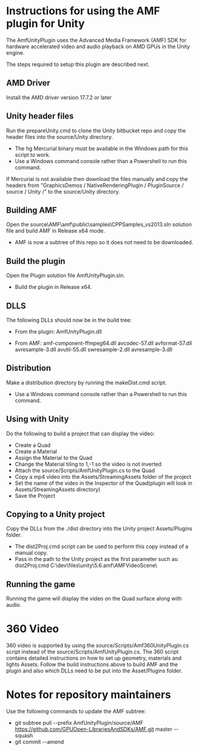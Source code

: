 # Instructions for using the AMF plugin for Unity

The AmfUnityPlugin uses the Advanced Media Framework (AMF) SDK for hardware accelerated video and audio playback on AMD GPUs in the Unity engine.

The steps required to setup this plugin are described next.

## AMD Driver 

Install the AMD driver version 17.7.2 or later

## Unity header files 

Run the prepareUnity.cmd to clone the Unity bitbucket repo and copy the header files into the source/Unity directory.

- The hg Mercurial binary must be available in the Windows path for this script to work.
- Use a Windows command console rather than a Powershell to run this command.

If Mercurial is not available then download the files manually and copy the headers from "GraphicsDemos / NativeRenderingPlugin / PluginSource / source / Unity /" to the source/Unity directory.

## Building AMF 

Open the source\AMF\amf\public\samples\CPPSamples_vs2013.sln solution file and build AMF in Release x64 mode.

- AMF is now a subtree of this repo so it does not need to be downloaded.

## Build the plugin

Open the Plugin solution file AmfUnityPlugin.sln.

- Build the plugin in Release x64.
	
## DLLS 

The following DLLs should now be in the build tree:

- From the plugin: AmfUnityPlugin.dll
		
- From AMF: amf-component-ffmpeg64.dll avcodec-57.dll avformat-57.dll avresample-3.dll avutil-55.dll swresample-2.dll avresample-3.dll
		
## Distribution 

Make a distribution directory by running the makeDist.cmd script.

- Use a Windows command console rather than a Powershell to run this command.

## Using with Unity

Do the following to build a project that can display the video:

- Create a Quad
- Create a Material
- Assign the Material to the Quad
- Change the Material tiling to 1,-1 so the video is not inverted
- Attach the source/Scripts/AmfUnityPlugin.cs to the Quad
- Copy a mp4 video into the Assets/StreamingAssets folder of the project
- Set the name of the video in the Inspector of the Quad(plugin will look in Assets/StreamingAssets directory)
- Save the Project

## Copying to a Unity project

Copy the DLLs from the ./dist directory into the Unity project Assets/Plugins folder.

- The dist2Proj.cmd script can be used to perform this copy instead of a manual copy.
- Pass in the path to the Unity project as the first parameter such as: dist2Proj.cmd C:\dev\files\unity\5.6.amf\AMFVideoScene\

## Running the game

Running the game will display the video on the Quad surface along with audio.


# 360 Video

360 video is supported by using the source/Scripts/Amf360UnityPlugin.cs script instead of the source/Scripts/AmfUnityPlugin.cs. The 360 script
contains detailed instructions on how to set up geometry, materials and lights Assets.  Follow the build instructions above to build AMF and the plugin and also which DLLs need to be put into the Asset/Plugins folder.


# Notes for repository maintainers

Use the following commands to update the AMF subtree:

- git subtree pull --prefix AmfUnityPlugin/source/AMF https://github.com/GPUOpen-LibrariesAndSDKs/AMF.git master --squash
- git commit --amend
	




